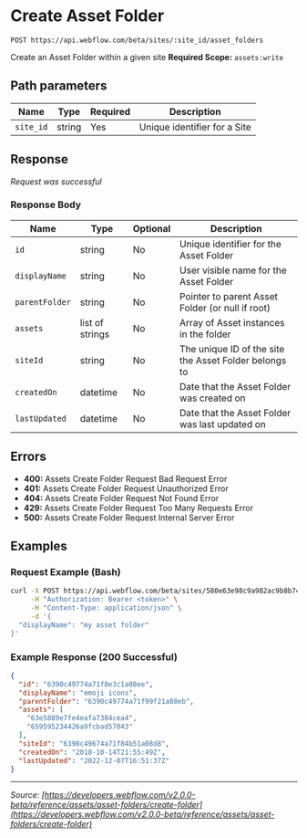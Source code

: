 # Create Asset Folder

```
POST https://api.webflow.com/beta/sites/:site_id/asset_folders
```

Create an Asset Folder within a given site
**Required Scope:** `assets:write`


## Path parameters

| Name | Type | Required | Description |
|---|---|---|---|
| `site_id` | string | Yes | Unique identifier for a Site |




## Response

_Request was successful_

### Response Body

| Name | Type | Optional | Description |
|---|---|---|---|
| `id` | string | No | Unique identifier for the Asset Folder |
| `displayName` | string | No | User visible name for the Asset Folder |
| `parentFolder` | string | No | Pointer to parent Asset Folder (or null if root) |
| `assets` | list of strings | No | Array of Asset instances in the folder |
| `siteId` | string | No | The unique ID of the site the Asset Folder belongs to |
| `createdOn` | datetime | No | Date that the Asset Folder was created on |
| `lastUpdated` | datetime | No | Date that the Asset Folder was last updated on |




## Errors

* **400:** Assets Create Folder Request Bad Request Error
* **401:** Assets Create Folder Request Unauthorized Error
* **404:** Assets Create Folder Request Not Found Error
* **429:** Assets Create Folder Request Too Many Requests Error
* **500:** Assets Create Folder Request Internal Server Error




## Examples

### Request Example (Bash)

```bash
curl -X POST https://api.webflow.com/beta/sites/580e63e98c9a982ac9b8b741/asset_folders \
     -H "Authorization: Bearer <token>" \
     -H "Content-Type: application/json" \
     -d '{
  "displayName": "my asset folder"
}'
```

### Example Response (200 Successful)

```json
{
  "id": "6390c49774a71f0e3c1a08ee",
  "displayName": "emoji icons",
  "parentFolder": "6390c49774a71f99f21a08eb",
  "assets": [
    "63e5889e7fe4eafa7384cea4",
    "659595234426a9fcbad57043"
  ],
  "siteId": "6390c49674a71f84b51a08d8",
  "createdOn": "2018-10-14T21:55:49Z",
  "lastUpdated": "2022-12-07T16:51:37Z"
}
```


---
*Source: [https://developers.webflow.com/v2.0.0-beta/reference/assets/asset-folders/create-folder](https://developers.webflow.com/v2.0.0-beta/reference/assets/asset-folders/create-folder)*